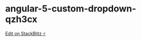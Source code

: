 # angular-5-custom-dropdown-qzh3cx

[Edit on StackBlitz ⚡️](https://stackblitz.com/edit/angular-5-custom-dropdown-qzh3cx)